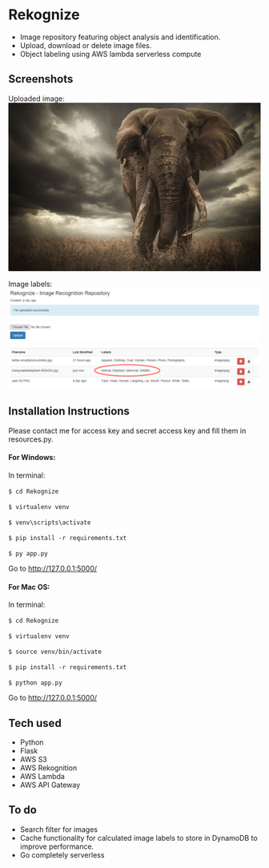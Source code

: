 # Rekognize

<ul>
<li>Image repository featuring object analysis and identification.</li>
<li>Upload, download or delete image files.</li>
<li>Object labeling using AWS lambda serverless compute</li>
</ul>

## Screenshots

Uploaded image:
![elephantimage](manipulatedelephant-800x534.jpg "inp_image")

Image labels:
![imagelabels](screenshoot.png "screenshot")

## Installation Instructions

Please contact me for access key and secret access key and fill them in resources.py.

#### For Windows:

In terminal:

`$ cd Rekognize`

`$ virtualenv venv`

`$ venv\scripts\activate`

`$ pip install -r requirements.txt`

`$ py app.py`

Go to http://127.0.0.1:5000/

#### For Mac OS:

In terminal:

`$ cd Rekognize`

`$ virtualenv venv`

`$ source venv/bin/activate`

`$ pip install -r requirements.txt`

`$ python app.py`

Go to http://127.0.0.1:5000/

## Tech used

<ul>
<li>Python</li>
<li>Flask</li>
<li>AWS S3</li>
<li>AWS Rekognition</li>
<li>AWS Lambda</li>
<li>AWS API Gateway</li>
</ul>

## To do

<ul>
<li>Search filter for images</li>
<li>Cache functionality for calculated image labels to store in DynamoDB to improve performance.</li>
<li>Go completely serverless</li>
</ul>
